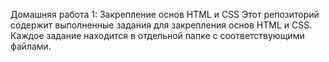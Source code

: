 Домашняя работа 1: Закрепление основ HTML и CSS
Этот репозиторий содержит выполненные задания для закрепления основ HTML и CSS. Каждое задание находится в отдельной папке с соответствующими файлами.

